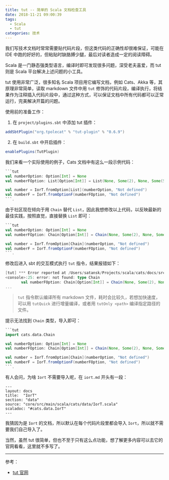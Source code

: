 ```yaml
---
title: tut -- 简单的 Scala 文档检查工具
date: 2018-11-21 09:00:39
tags:
  - Scala
  - tut
categories: 技术
---
```


我们写技术文档时常常需要贴代码片段，但这类代码的正确性却很难保证，可能在 IDE 中跑的好好的，但粘贴时缺胳膊少腿，最后对读者造成一定的阅读障碍。

Scala 是一门静态强类型语言，编译时即可发现很多问题，深受老夫喜爱，而 tut 则是 Scala 平台解决上述问题的小工具。

tut 使用非常广泛，很多知名 Scala 项目用它编写文档，例如 Cats、Akka 等，其原理非常简单，读取 markdown 文件中用 `tut` 修饰的代码片段，编译执行，将结果作为注释插入代码片段中，通过这种方式，可以保证文档中所有代码都可以正常运行，完美解决开篇的问题。

<!-- more -->

使用前的准备工作：

1. 在 `project/plugins.sbt` 中添加 tut 插件：

  ```Scala
  addSbtPlugin("org.tpolecat" % "tut-plugin" % "0.6.9")
  ```

2. 在 `build.sbt` 中开启插件：

  ```Scala
  enablePlugins(TutPlugin)
  ```

我们来看一个实际使用的例子，Cats 文档中有这么一段示例代码：

```Scala
```tut
val numberOption: Option[Int] = None
val numberFOption: List[Option[Int]] = List(None, Some(2), None, Some(5))

val number = IorT.fromOption[List](numberOption, "Not defined")
val numberF = IorT.fromOptionF(numberFOption, "Not defined")
```.
```

由于社区现在倾向于用 `Chain` 替代 `List`，因此我想修改以上代码，以反映最新的最佳实践，按照直觉，直接替换 `List` 即可：

```Scala
```tut
val numberOption: Option[Int] = None
val numberFOption: Chain[Option[Int]] = Chain(None, Some(2), None, Some(5))

val number = IorT.fromOption[Chain](numberOption, "Not defined")
val numberF = IorT.fromOptionF(numberFOption, "Not defined")
```.
```

修改后进入 sbt 的交互模式执行 `tut` 指令，结果报错如下：

```Scala
[tut] *** Error reported at /Users/satansk/Projects/scala/cats/docs/src/main/tut/datatypes/iort.md:230
<console>:25: error: not found: type Chain
       val numberFOption: Chain[Option[Int]] = Chain(None, Some(2), None, Some(5))
...
```

>`tut` 指令默认编译所有 markdown 文件，耗时会比较久，若想加快速度，可以用 `tutQuick` 进行增量编译，或者用 `tutOnly <path>` 编译指定路径的文件。

提示无法找到 `Chain` 类型，导入即可：

```Scala
```tut
import cats.data.Chain

val numberOption: Option[Int] = None
val numberFOption: Chain[Option[Int]] = Chain(None, Some(2), None, Some(5))

val number = IorT.fromOption[Chain](numberOption, "Not defined")
val numberF = IorT.fromOptionF(numberFOption, "Not defined")
```.
```

有人会问，为啥 `Iort` 不需要导入呢，在 `iort.md` 开头有一段：

```
---
layout: docs
title:  "IorT"
section: "data"
source: "core/src/main/scala/cats/data/IorT.scala"
scaladoc: "#cats.data.IorT"
---
```

我猜因为是 `Iort` 的文档，所以默认在每个代码片段里都会导入 `Iort`，所以就不需要我们自己导入了。

当然，虽然 tut 很简单，但也不至于只有这么点功能，想了解更多内容可以去它的官网看看，这里就不多写了。

---

参考：

* [tut 官网](http://tpolecat.github.io/tut/)
